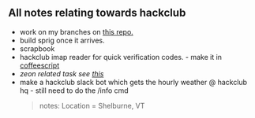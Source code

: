## All notes relating towards hackclub

- work on my branches on [this repo.](https://github.com/OtterCodes101/programmer-socks-ysws)
- build sprig once it arrives.
- scrapbook
- hackclub imap reader for quick verification codes. - make it in [coffeescript](https://coffeescript.org/)
- _zeon related task see [this](./zeon.md)_
- make a hackclub slack bot which gets the hourly weather @ hackclub hq - still need to do the /info cmd
  > notes: Location = Shelburne, VT

